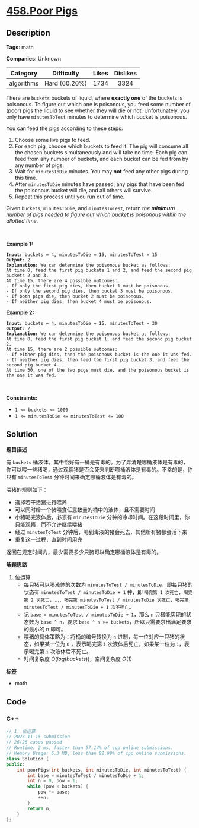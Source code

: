 # [458.Poor Pigs](https://leetcode.com/problems/poor-pigs/description/)

## Description

**Tags**: math

**Companies**: Unknown

|  Category  |  Difficulty   | Likes | Dislikes |
| :--------: | :-----------: | :---: | :------: |
| algorithms | Hard (60.20%) | 1734  |   3324   |

<p>There are <code>buckets</code> buckets of liquid, where <strong>exactly one</strong> of the buckets is poisonous. To figure out which one is poisonous, you feed some number of (poor) pigs the liquid to see whether they will die or not. Unfortunately, you only have <code>minutesToTest</code> minutes to determine which bucket is poisonous.</p>
<p>You can feed the pigs according to these steps:</p>
<ol>
  <li>Choose some live pigs to feed.</li>
  <li>For each pig, choose which buckets to feed it. The pig will consume all the chosen buckets simultaneously and will take no time. Each pig can feed from any number of buckets, and each bucket can be fed from by any number of pigs.</li>
  <li>Wait for <code>minutesToDie</code> minutes. You may <strong>not</strong> feed any other pigs during this time.</li>
  <li>After <code>minutesToDie</code> minutes have passed, any pigs that have been fed the poisonous bucket will die, and all others will survive.</li>
  <li>Repeat this process until you run out of time.</li>
</ol>
<p>Given <code>buckets</code>, <code>minutesToDie</code>, and <code>minutesToTest</code>, return <em>the <strong>minimum</strong> number of pigs needed to figure out which bucket is poisonous within the allotted time</em>.</p>
<p>&nbsp;</p>
<p><strong class="example">Example 1:</strong></p>
<pre><code><strong>Input:</strong> buckets = 4, minutesToDie = 15, minutesToTest = 15
<strong>Output:</strong> 2
<strong>Explanation:</strong> We can determine the poisonous bucket as follows:
At time 0, feed the first pig buckets 1 and 2, and feed the second pig buckets 2 and 3.
At time 15, there are 4 possible outcomes:
- If only the first pig dies, then bucket 1 must be poisonous.
- If only the second pig dies, then bucket 3 must be poisonous.
- If both pigs die, then bucket 2 must be poisonous.
- If neither pig dies, then bucket 4 must be poisonous.</code></pre>
<p><strong class="example">Example 2:</strong></p>
<pre><code><strong>Input:</strong> buckets = 4, minutesToDie = 15, minutesToTest = 30
<strong>Output:</strong> 2
<strong>Explanation:</strong> We can determine the poisonous bucket as follows:
At time 0, feed the first pig bucket 1, and feed the second pig bucket 2.
At time 15, there are 2 possible outcomes:
- If either pig dies, then the poisonous bucket is the one it was fed.
- If neither pig dies, then feed the first pig bucket 3, and feed the second pig bucket 4.
At time 30, one of the two pigs must die, and the poisonous bucket is the one it was fed.</code></pre>
<p>&nbsp;</p>
<p><strong>Constraints:</strong></p>
<ul>
  <li><code>1 &lt;= buckets &lt;= 1000</code></li>
  <li><code>1 &lt;=&nbsp;minutesToDie &lt;=&nbsp;minutesToTest &lt;= 100</code></li>
</ul>

## Solution

**题目描述**

有 `buckets` 桶液体，其中恰好有一桶是有毒的。为了弄清楚哪桶液体是有毒的，你可以喂一些猪喝，通过观察猪是否会死来判断哪桶液体是有毒的。不幸的是，你只有 `minutesToTest` 分钟时间来确定哪桶液体是有毒的。

喂猪的规则如下：

- 选择若干活猪进行喂养
- 可以同时给一个猪喂食任意数量的桶中的液体，且不需要时间
- 小猪喝完液体后，必须有 `minutesToDie` 分钟的冷却时间。在这段时间里，你只能观察，而不允许继续喂猪
- 经过 `minutesToTest` 分钟后，喝到毒液的猪会死去，其他所有猪都会活下来
- 重复这一过程，直到时间用完

返回在规定时间内，最少需要多少只猪可以确定哪桶液体是有毒的。

**解题思路**

1. 位运算
   - 每只猪可以喝液体的次数为 `minutesToTest / minutesToDie`，即每只猪的状态有 `minutesToTest / minutesToDie + 1` 种，即 `喝完第 1 次死亡`，`喝完第 2 次死亡`，...，`喝完第 minutesToTest / minutesToDie 次死亡`，`喝完第 minutesToTest / minutesToDie + 1 次不死亡`。
   - 记 `base = minutesToTest / minutesToDie + 1`，那么 `n` 只猪能实现的状态数为 `base ^ n`，要求 `base ^ n >= buckets`，所以只需要求出满足要求的最小的 n 即可。
   - 喂猪的具体策略为：将桶的编号转换为 `n` 进制，每一位对应一只猪的状态，如果某一位为 `0` ，表示喝完第 `i` 次液体后死亡，如果某一位为 `1`，表示喝完第 `i` 次液体后不死亡。
   - 时间复杂度 $O(log(buckets))$，空间复杂度 $O(1)$

**标签**

- math

<!-- code start -->
## Code

### C++

```cpp
// 1. 位运算
// 2023-11-15 submission
// 26/26 cases passed
// Runtime: 2 ms, faster than 57.14% of cpp online submissions.
// Memory Usage: 6.3 MB, less than 82.89% of cpp online submissions.
class Solution {
public:
    int poorPigs(int buckets, int minutesToDie, int minutesToTest) {
        int base = minutesToTest / minutesToDie + 1;
        int n = 0, pow = 1;
        while (pow < buckets) {
            pow *= base;
            ++n;
        }
        return n;
    }
};
```

<!-- code end -->
